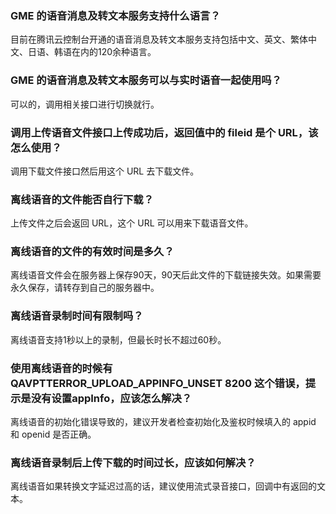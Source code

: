 ### GME 的语音消息及转文本服务支持什么语言？
目前在腾讯云控制台开通的语音消息及转文本服务支持包括中文、英文、繁体中文、日语、韩语在内的120余种语言。


### GME 的语音消息及转文本服务可以与实时语音一起使用吗？
可以的，调用相关接口进行切换就行。


### 调用上传语音文件接口上传成功后，返回值中的 fileid 是个 URL，该怎么使用？
调用下载文件接口然后用这个 URL 去下载文件。


### 离线语音的文件能否自行下载？
上传文件之后会返回 URL，这个 URL 可以用来下载语音文件。

### 离线语音的文件的有效时间是多久？
离线语音文件会在服务器上保存90天，90天后此文件的下载链接失效。如果需要永久保存，请转存到自己的服务器中。

### 离线语音录制时间有限制吗？
离线语音支持1秒以上的录制，但最长时长不超过60秒。

### 使用离线语音的时候有 QAVPTTERROR_UPLOAD_APPINFO_UNSET 8200 这个错误，提示是没有设置appInfo，应该怎么解决？
离线语音的初始化错误导致的，建议开发者检查初始化及鉴权时候填入的 appid 和 openid 是否正确。

### 离线语音录制后上传下载的时间过长，应该如何解决？
离线语音如果转换文字延迟过高的话，建议使用流式录音接口，回调中有返回的文本。